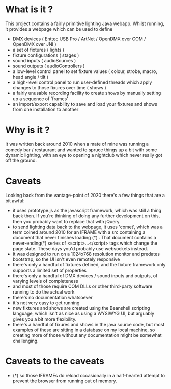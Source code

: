 # What is it ?

This project contains a fairly primitive lighting Java webapp. 
Whilst running, it provides a webpage which can be used to define 

* DMX devices ( Enttec USB Pro / ArtNet / OpenDMX over COM / OpenDMX over JNI )
* a set of fixtures ( lights )
* fixture configurations ( stages ) 
* sound inputs ( audioSources )
* sound outputs ( audioControllers )
* a low-level control panel to set fixture values ( colour, strobe, macro, head angle / tilt )
* a high-level control panel to run user-defined threads which apply changes to those fixures over time ( shows )
* a fairly unusable recording facility to create shows by manually setting up a sequence of 'frames' 
* an import/export capability to save and load your fixtures and shows from one installation to another

# Why is it ?

It was written back around 2010 when a mate of mine was running a comedy bar / restaurant 
and wanted to spruce things up a bit with some dynamic lighting, with an eye to opening a nightclub which never really got off the ground.

# Caveats

Looking back from the vantage-point of 2020 there's a few things that are a bit awful:

* it uses prototype.js as the javascript framework, which was still a thing back then. 
  If you're thinking of doing any further development on this, then you probably want to replace that with jQuery.
* to send lighting data back to the webpage, it uses 'comet', which was a term coined around 2010 
  for an IFRAME with a src containing a document that never finishes loading (\*) .
  That document contains a never-ending(\*) series of \<script>...\</script> tags which change the page state.
  These days you'd probably use websockets instead.
* it was designed to run on a 1024x768 resolution monitor and predates bootstrap, so the UI isn't even remotely responsive
* there's only a handful of fixtures defined, and the fixture framework only supports a limited set of properties
* there's only a handful of DMX devices / sound inputs and outputs, of varying levels of completeness
* and most of those require COM DLLs or other third-party software running to do the actual work
* there's no documentation whatsoever
* it's not very easy to get running
* new fixtures and shows are created using the Beanshell scripting language, which isn't as nice as using a WYSIWYG UI, 
  but arguably gives you a bit more flexibility. 
* there's a handful of fixures and shows in the java source code, but most examples of these 
  are sitting in a database on my local machine, so creating more of those without any documentation might be somewhat challenging.

# Caveats to the caveats

* (*) so those IFRAMEs do reload occasionally in a half-hearted attempt to prevent the browser from running out of memory.
